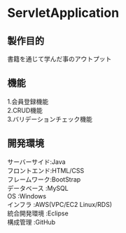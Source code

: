 # ServletApplication
## 製作目的
書籍を通じて学んだ事のアウトプット
## 機能  
1.会員登録機能  
2.CRUD機能  
3.バリデーションチェック機能  
## 開発環境
サーバーサイド:Java  
フロントエンド:HTML/CSS  
フレームワーク:BootStrap  
データベース  :MySQL  
OS            :Windows  
インフラ      :AWS(VPC/EC2 Linux/RDS)  
統合開発環境  :Eclipse  
構成管理      :GitHub  
